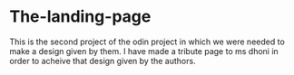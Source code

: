 # The-landing-page
This is the second project of the odin project in which we were needed to make a design given by them. I have made a tribute page to ms  dhoni in order to acheive that design given by the authors.
